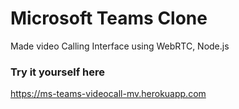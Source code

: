 # Microsoft Teams Clone
Made video Calling Interface using WebRTC, Node.js

### Try it yourself here 
https://ms-teams-videocall-mv.herokuapp.com
